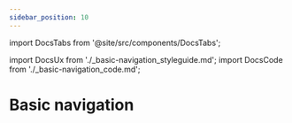 ```yaml
---
sidebar_position: 10
---
```


import DocsTabs from '@site/src/components/DocsTabs';

import DocsUx from './\_basic-navigation_styleguide.md';
import DocsCode from './\_basic-navigation_code.md';

# Basic navigation

<DocsTabs styleguide={DocsUx} code={DocsCode} />
